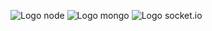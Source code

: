 ![Logo node](https://miro.medium.com/max/930/0*MNVJq_8e0SJoqZb5.jpg)
![Logo mongo](https://upload.wikimedia.org/wikipedia/commons/thumb/c/cc/SQLite_Logo.svg/2560px-SQLite_Logo.svg.png)
![Logo socket.io](https://cdn-images-1.medium.com/max/1200/0*Ycp0d6CqDMIGWBrY.png)
